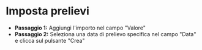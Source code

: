 # **Imposta prelievi**

- **Passaggio 1:** Aggiungi l'importo nel campo "Valore"
- **Passaggio 2:** Seleziona una data di prelievo specifica nel campo "Data" e clicca sul pulsante "Crea"